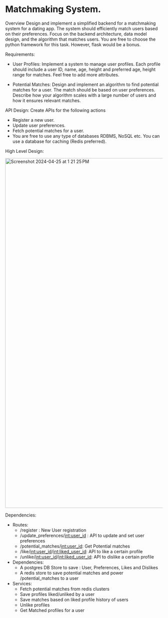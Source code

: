 # Matchmaking System.

Overview
Design and implement a simplified backend for a matchmaking system for a dating app. The system should efficiently match users based on their preferences. Focus on the backend architecture, data model design, and the algorithm that matches users. You are free to choose the python framework for this task. However, flask would be a bonus.

Requirements:

- User Profiles: Implement a system to manage user profiles. Each profile should include a user ID, name, age, height and preferred age, height range for matches. Feel free to add more attributes.

- Potential Matches: Design and implement an algorithm to find potential matches for a user. The match should be based on user preferences. Describe how your algorithm scales with a large number of users and how it ensures relevant matches.

API Design: Create APIs for the following actions
- Register a new user.
- Update user preferences.
- Fetch potential matches for a user.
- You are free to use any type of databases RDBMS, NoSQL etc. You can use a database for caching (Redis preferred).


High Level Design:

<img width="1113" alt="Screenshot 2024-04-25 at 1 21 25 PM" src="https://github.com/Rishabh2991/matching_system/assets/22934371/a8327da3-d30d-4f90-9ad2-f8e5f7564669">


Dependencies:

- Routes:
    - /register : New User registration
    - /update_preferences/<int:user_id> : API to update and set user preferences
    - /potential_matches/<int:user_id>: Get Potential matches
    - /like/<int:user_id>/<int:liked_user_id>: API to like a certain profile
    - /unlike/<int:user_id>/<int:liked_user_id>: API to dislike a certain profile
- Dependencies:
    - A postgres DB Store to save  : User, Preferences, Likes and Dislikes
    - A redis store to save potential matches and power /potential_matches to a user
- Services:
    -  Fetch potential matches from redis clusters
    -  Save profiles liked/unliked by a user
    -  Save matches based on liked profile history of users
    -  Unlike profiles
    -  Get Matched profiles for a user
